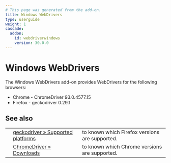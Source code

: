 ```yaml
---
# This page was generated from the add-on.
title: Windows WebDrivers
type: userguide
weight: 1
cascade:
  addon:
    id: webdriverwindows
    version: 30.0.0
---
```


# Windows WebDrivers

The Windows WebDrivers add-on provides WebDrivers for the following browsers:

* Chrome - ChromeDriver 93.0.4577.15
* Firefox - geckodriver 0.29.1

## See also

|   |                                                                                                                           |                                                |
|---|---------------------------------------------------------------------------------------------------------------------------|------------------------------------------------|
|   | [geckodriver » Supported platforms](https://firefox-source-docs.mozilla.org/testing/geckodriver/geckodriver/Support.html) | to known which Firefox versions are supported. |
|   | [ChromeDriver » Downloads](https://sites.google.com/a/chromium.org/chromedriver/downloads)                                | to known which Chrome versions are supported.  |
